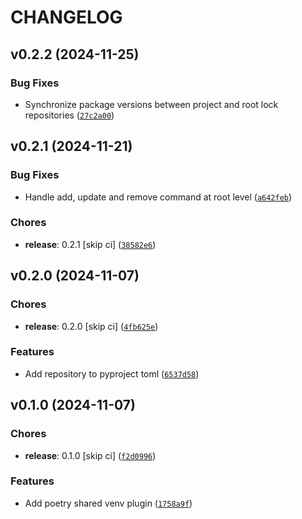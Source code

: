 # CHANGELOG


## v0.2.2 (2024-11-25)

### Bug Fixes

- Synchronize package versions between project and root lock repositories
  ([`27c2a00`](https://github.com/lucasvieirasilva/poetry-shared-venv-plugin/commit/27c2a0028e845d449f9291a37d9f1525656c7c04))


## v0.2.1 (2024-11-21)

### Bug Fixes

- Handle add, update and remove command at root level
  ([`a642feb`](https://github.com/lucasvieirasilva/poetry-shared-venv-plugin/commit/a642feb2b3c33e4887e776ce62391ad061418d8f))

### Chores

- **release**: 0.2.1 [skip ci]
  ([`38582e6`](https://github.com/lucasvieirasilva/poetry-shared-venv-plugin/commit/38582e6b619009249e6c3f118f7bc7ef191a68b4))


## v0.2.0 (2024-11-07)

### Chores

- **release**: 0.2.0 [skip ci]
  ([`4fb625e`](https://github.com/lucasvieirasilva/poetry-shared-venv-plugin/commit/4fb625edc067e82ba00f348e22f26788d93a5e3b))

### Features

- Add repository to pyproject toml
  ([`6537d58`](https://github.com/lucasvieirasilva/poetry-shared-venv-plugin/commit/6537d58ca85fdb516b8a02af0010bfa0db9fe457))


## v0.1.0 (2024-11-07)

### Chores

- **release**: 0.1.0 [skip ci]
  ([`f2d0996`](https://github.com/lucasvieirasilva/poetry-shared-venv-plugin/commit/f2d099634122ee76e34d431d23e189373b51a54b))

### Features

- Add poetry shared venv plugin
  ([`1758a9f`](https://github.com/lucasvieirasilva/poetry-shared-venv-plugin/commit/1758a9fe0c0f1c2b8221d9f7c632c0dfbc8424a2))
